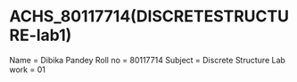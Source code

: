 # ACHS_80117714(DISCRETESTRUCTURE-lab1)
Name = Dibika Pandey
Roll no = 80117714
Subject = Discrete Structure
Lab work = 01
